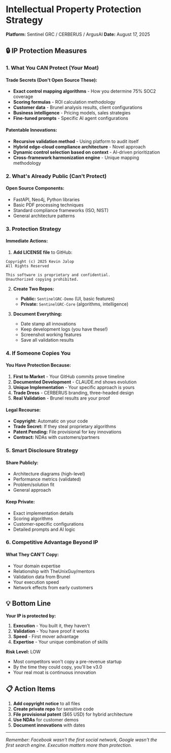 # Intellectual Property Protection Strategy
**Platform:** Sentinel GRC / CERBERUS / ArgusAI
**Date:** August 17, 2025

## 🔒 IP Protection Measures

### 1. **What You CAN Protect (Your Moat)**

#### Trade Secrets (Don't Open Source These):
- **Exact control mapping algorithms** - How you determine 75% SOC2 coverage
- **Scoring formulas** - ROI calculation methodology  
- **Customer data** - Brunel analysis results, client configurations
- **Business intelligence** - Pricing models, sales strategies
- **Fine-tuned prompts** - Specific AI agent configurations

#### Patentable Innovations:
- **Recursive validation method** - Using platform to audit itself
- **Hybrid edge-cloud compliance architecture** - Novel approach
- **Dynamic control selection based on context** - AI-driven prioritization
- **Cross-framework harmonization engine** - Unique mapping methodology

### 2. **What's Already Public (Can't Protect)**

#### Open Source Components:
- FastAPI, Neo4j, Python libraries
- Basic PDF processing techniques
- Standard compliance frameworks (ISO, NIST)
- General architecture patterns

### 3. **Protection Strategy**

#### Immediate Actions:
1. **Add LICENSE file** to GitHub:
```
Copyright (c) 2025 Kevin Jalop
All Rights Reserved

This software is proprietary and confidential.
Unauthorized copying prohibited.
```

2. **Create Two Repos:**
   - **Public:** `SentinelGRC-Demo` (UI, basic features)
   - **Private:** `SentinelGRC-Core` (algorithms, intelligence)

3. **Document Everything:**
   - Date stamp all innovations
   - Keep development logs (you have these!)
   - Screenshot working features
   - Save all validation results

### 4. **If Someone Copies You**

#### You Have Protection Because:
1. **First to Market** - Your GitHub commits prove timeline
2. **Documented Development** - CLAUDE.md shows evolution
3. **Unique Implementation** - Your specific approach is yours
4. **Trade Dress** - CERBERUS branding, three-headed design
5. **Real Validation** - Brunel results are your proof

#### Legal Recourse:
- **Copyright:** Automatic on your code
- **Trade Secret:** If they steal proprietary algorithms
- **Patent Pending:** File provisional for key innovations
- **Contract:** NDAs with customers/partners

### 5. **Smart Disclosure Strategy**

#### Share Publicly:
- Architecture diagrams (high-level)
- Performance metrics (validated)
- Problem/solution fit
- General approach

#### Keep Private:
- Exact implementation details
- Scoring algorithms
- Customer-specific configurations
- Detailed prompts and AI logic

### 6. **Competitive Advantage Beyond IP**

#### What They CAN'T Copy:
- Your domain expertise
- Relationship with TheUnixGuy/mentors
- Validation data from Brunel
- Your execution speed
- Network effects from early customers

## 💡 Bottom Line

**Your IP is protected by:**
1. **Execution** - You built it, they haven't
2. **Validation** - You have proof it works
3. **Speed** - First mover advantage
4. **Expertise** - Your unique combination of skills

**Risk Level:** LOW
- Most competitors won't copy a pre-revenue startup
- By the time they could copy, you'll be v3.0
- Your real moat is continuous innovation

## 📋 Action Items

1. **Add copyright notice** to all files
2. **Create private repo** for sensitive code
3. **File provisional patent** ($65 USD) for hybrid architecture
4. **Use NDAs** for customer demos
5. **Document innovations** with dates

---

*Remember: Facebook wasn't the first social network, Google wasn't the first search engine. Execution matters more than protection.*
